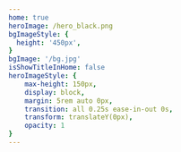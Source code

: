 ```yaml
---
home: true
heroImage: /hero_black.png
bgImageStyle: {
  height: '450px',
}
bgImage: '/bg.jpg'
isShowTitleInHome: false
heroImageStyle: {
    max-height: 150px,
    display: block,
    margin: 5rem auto 0px,
    transition: all 0.25s ease-in-out 0s,
    transform: translateY(0px),
    opacity: 1
}
---
```

<!-- ---
home: true
lang: zh-CN
heroText: 只会番茄炒蛋
tagline: 前端图书馆(GY的个人学习笔记)
heroImage: /logo.jpg
actionText: Get Started →
actionLink: /home/
features:
- title: HTML + CSS 基础学习
  details: 学习 HTML 和 CSS 样式基础知识，制作简单页面。
- title: JavaScript 进阶学习
  details: 学习 JavaScript 结合 HTML 和 CSS 制作交互页面。
- title: React And Vue 框架学习
  details: 学习当下前端流行框架, 提升开发效率。
footer: Copyright © 2019-present GaoYu
--- -->